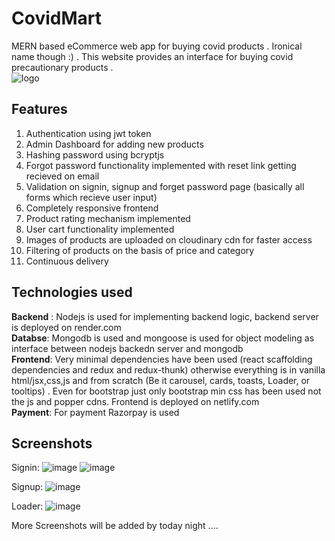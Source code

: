 # CovidMart
MERN based eCommerce web app for buying covid products . Ironical name though :) .
This website provides an interface for buying covid precautionary products . 
<br>
![logo](https://covid-mart.netlify.app/assets/images/CovidMart%20logo%20no%20background.png)
<br>
## Features
1. Authentication using jwt token
2. Admin Dashboard for adding new products
3. Hashing password using bcryptjs
4. Forgot password functionality implemented with reset link getting recieved on email
5. Validation on signin, signup and forget password page (basically all forms which recieve user input)
6. Completely responsive frontend
7. Product rating mechanism implemented
8. User cart functionality implemented
9. Images of products are uploaded on cloudinary cdn for faster access
10. Filtering of products on the basis of price and category
11. Continuous delivery

## Technologies used
**Backend** : Nodejs is used for implementing backend logic, backend server is deployed on render.com
<br>
**Databse**: Mongodb is used and mongoose is used for object modeling as interface between nodejs backedn server and mongodb
<br>
**Frontend**: Very minimal dependencies have been used (react scaffolding dependencies and redux and redux-thunk) otherwise everything is in vanilla html/jsx,css,js and from scratch (Be it carousel, cards, toasts, Loader, or tooltips) . Even for bootstrap just only bootstrap min css has been used not the js and popper cdns. Frontend is deployed on netlify.com
<br>
**Payment**: For payment Razorpay is used

## Screenshots

Signin:
![image](https://github.com/redoC-A2k/covidMart/assets/60838316/86fd58e7-3fc0-4046-9aa9-58565ec47067)
![image](https://github.com/redoC-A2k/covidMart/assets/60838316/03bf36ed-cd90-4095-a7d3-3bc4fb88b191)

Signup:
![image](https://github.com/redoC-A2k/covidMart/assets/60838316/410391a8-1247-49cf-b4c2-96ec81615369)

Loader:
![image](https://github.com/redoC-A2k/covidMart/assets/60838316/f938023b-8a0c-4107-990e-02a84e4b3d87)

More Screenshots will be added by today night ....




